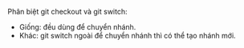 Phân biệt git checkout và git switch:
- Giống: đều dùng để chuyển nhánh.
- Khác: git switch ngoài để chuyển nhánh thì có thể tạo nhánh mới.